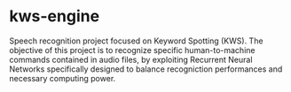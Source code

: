 # kws-engine
Speech recognition project focused on Keyword Spotting (KWS).
The objective of this project is to recognize specific human-to-machine commands contained in audio files, by exploiting Recurrent Neural Networks specifically designed to balance recogniction performances and necessary computing power.
